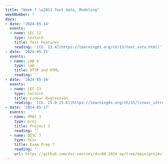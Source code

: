 ```yaml
---
title: "Week 7 \u2013 Text data, Modeling"
weekNumber: 7
days:
- date: '2024-05-14'
  events:
  - name: LEC 12
    type: lecture
    title: Text Features
    reading: '[Ch. 13.4](https://learningds.org/ch/13/text_sotu.html)'
- date: '2024-05-15'
  events:
  - name: LAB 6
    type: lab
    title: HTTP and HTML
    reading: ''
- date: '2024-05-16'
  events:
  - name: LEC 13
    type: lecture
    title: Linear Regression
    reading: '[Ch. 15.0-15.6](https://learningds.org/ch/15/linear_intro.html)'
- date: '2024-05-17'
  events:
  - name: PROJ 3
    type: proj
    title: Project 3
    reading: ''
  - name: DISC 7
    type: disc
    title: Exam Prep 7
    reading: ''
    url: https://github.com/dsc-courses/dsc80-2024-sp/tree/main/projects/03-language_models
---
```

